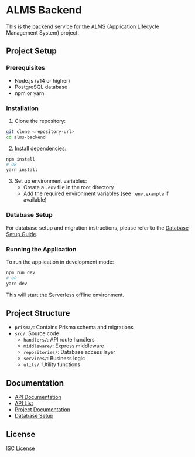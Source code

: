 # ALMS Backend

This is the backend service for the ALMS (Application Lifecycle Management System) project.

## Project Setup

### Prerequisites

- Node.js (v14 or higher)
- PostgreSQL database
- npm or yarn

### Installation

1. Clone the repository:
```bash
git clone <repository-url>
cd alms-backend
```

2. Install dependencies:
```bash
npm install
# OR
yarn install
```

3. Set up environment variables:
   - Create a `.env` file in the root directory
   - Add the required environment variables (see `.env.example` if available)

### Database Setup

For database setup and migration instructions, please refer to the [Database Setup Guide](DATABASE_SETUP.md).

### Running the Application

To run the application in development mode:

```bash
npm run dev
# OR
yarn dev
```

This will start the Serverless offline environment.

## Project Structure

- `prisma/`: Contains Prisma schema and migrations
- `src/`: Source code
  - `handlers/`: API route handlers
  - `middleware/`: Express middleware
  - `repositories/`: Database access layer
  - `services/`: Business logic
  - `utils/`: Utility functions

## Documentation

- [API Documentation](API_DOCUMENTATION.md)
- [API List](API_LIST.md)
- [Project Documentation](PROJECT_DOCUMENTATION.md)
- [Database Setup](DATABASE_SETUP.md)

## License

[ISC License](LICENSE)

